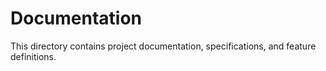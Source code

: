 # Documentation

This directory contains project documentation, specifications, and feature definitions.
